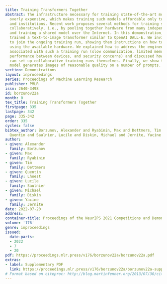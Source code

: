 ```yaml
---
title: Training Transformers Together
abstract: The infrastructure necessary for training state-of-the-art models is becoming
  overly expensive, which makes training such models affordable only to large corporations
  and institutions. Recent work proposes several methods for training such models
  collaboratively, i.e., by pooling together hardware from many independent parties
  and training a shared model over the Internet. In this demonstration, we collaboratively
  trained a text-to-image transformer similar to OpenAI DALL-E. We invited the viewers
  to join the ongoing training run, showing them instructions on how to contribute
  using the available hardware. We explained how to address the engineering challenges
  associated with such a training run (slow communication, limited memory, uneven
  performance between devices, and security concerns) and discussed how the viewers
  can set up collaborative training runs themselves. Finally, we show that the resulting
  model generates images of reasonable quality on a number of prompts.
section: Demonstrations
layout: inproceedings
series: Proceedings of Machine Learning Research
publisher: PMLR
issn: 2640-3498
id: borzunov22a
month: 0
tex_title: Training Transformers Together
firstpage: 335
lastpage: 342
page: 335-342
order: 335
cycles: false
bibtex_author: Borzunov, Alexander and Ryabinin, Max and Dettmers, Tim and Lhoest,
  Quentin and Saulnier, Lucile and Diskin, Michael and Jernite, Yacine
author:
- given: Alexander
  family: Borzunov
- given: Max
  family: Ryabinin
- given: Tim
  family: Dettmers
- given: Quentin
  family: Lhoest
- given: Lucile
  family: Saulnier
- given: Michael
  family: Diskin
- given: Yacine
  family: Jernite
date: 2022-07-20
address:
container-title: Proceedings of the NeurIPS 2021 Competitions and Demonstrations Track
volume: '176'
genre: inproceedings
issued:
  date-parts:
  - 2022
  - 7
  - 20
pdf: https://proceedings.mlr.press/v176/borzunov22a/borzunov22a.pdf
extras:
- label: Supplementary PDF
  link: https://proceedings.mlr.press/v176/borzunov22a/borzunov22a-supp.pdf
# Format based on citeproc: http://blog.martinfenner.org/2013/07/30/citeproc-yaml-for-bibliographies/
---
```

